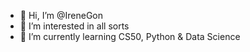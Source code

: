 - 👋 Hi, I’m @IreneGon
- 👀 I’m interested in all sorts
- 🌱 I’m currently learning CS50, Python & Data Science


<!---
IreneGon/IreneGon is a ✨ special ✨ repository because its `README.md` (this file) appears on your GitHub profile.
You can click the Preview link to take a look at your changes.
--->
